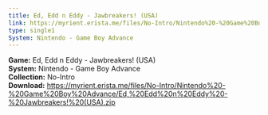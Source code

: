```yaml
---
title: Ed, Edd n Eddy - Jawbreakers! (USA)
link: https://myrient.erista.me/files/No-Intro/Nintendo%20-%20Game%20Boy%20Advance/Ed,%20Edd%20n%20Eddy%20-%20Jawbreakers!%20(USA).zip
type: single1
System: Nintendo - Game Boy Advance
---
```

<b>Game:</b> Ed, Edd n Eddy - Jawbreakers! (USA)<br>
<b>System:</b> Nintendo - Game Boy Advance<br>
<b>Collection:</b> No-Intro<br>
<b>Download:</b> https://myrient.erista.me/files/No-Intro/Nintendo%20-%20Game%20Boy%20Advance/Ed,%20Edd%20n%20Eddy%20-%20Jawbreakers!%20(USA).zip